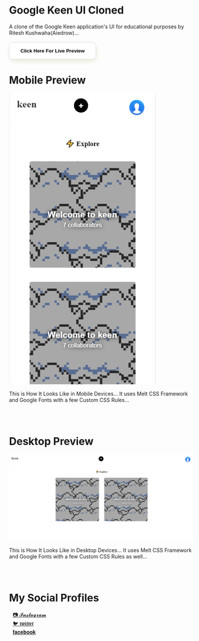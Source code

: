 # Google Keen UI Cloned
<link rel="stylesheet" href="https://stackpath.bootstrapcdn.com/font-awesome/4.7.0/css/font-awesome.min.css" integrity="sha384-wvfXpqpZZVQGK6TAh5PVlGOfQNHSoD2xbE+QkPxCAFlNEevoEH3Sl0sibVcOQVnN" crossorigin="anonymous">

A clone of the Google Keen application's UI for educational purposes by Ritesh Kushwaha(Aiedrow)...
<br><br>
<a href='https://aiedrow.github.io/keen/index2.html'>
<button style='padding: 15px 30px;border-radius: 9px;background:#fff;box-shadow: 1px 5px 17px -5px #dbdbbd;border: 1px solid #dbdbdb;font-weight: 666;'>
Click Here For Live Preview</button></a><br>



# Mobile Preview

<img src='img/Capturesx2.PNG'>

This is How It Looks Like in Mobile Devices... It uses Melt CSS Framework and Google Fonts with a few Custom CSS Rules...

<br><br>

# Desktop Preview

<img src='img/Capturesx.PNG'>

This is How It Looks Like in Desktop Devices... It uses Melt CSS Framework and Google Fonts with a few Custom CSS Rules as well...

<br><br>

# My Social Profiles
<a href='https://www.instagram.com/aiedrow' style='margin:5px 10px;'>📷 𝓘𝓷𝓼𝓽𝓪𝓰𝓻𝓪𝓶</a><br>
<a href='https://www.twitter.com/aiedrow' style='margin:5px 10px;'>🐦 𝖙𝖜𝖎𝖙𝖙𝖊𝖗</a><br>
<a href='https://www.facebook.com/aiedrow' style='margin:5px 10px;'>𝐟𝐚𝐜𝐞𝐛𝐨𝐨𝐤</a><br>

